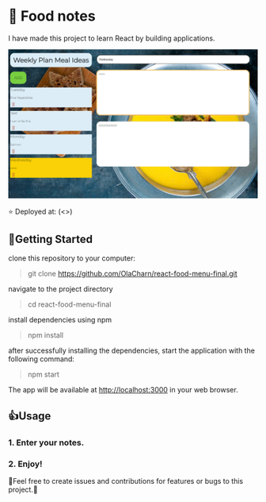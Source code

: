 # 🥧 Food notes
I have made this project to learn React by building applications.


![Food menu notes](https://github.com/OlaCharn/react-food-menu-final/blob/main/src/screenshot.png?raw=true)

⭐ Deployed at: (<>)

## 🚀Getting Started 

clone this repository to your computer:
> git clone https://github.com/OlaCharn/react-food-menu-final.git
 
 navigate to the project directory
> cd react-food-menu-final

install dependencies using npm

>npm install

after successfully installing the dependencies, start the application with the following command:   

>npm start

The app will be available at [http://localhost:3000](http://localhost:3000) in your web browser.


## 👍Usage 

### 1.  **Enter your notes.** 
### 2.  **Enjoy!** 

🧡Feel free to create issues and contributions for features or bugs to this project.🧡
